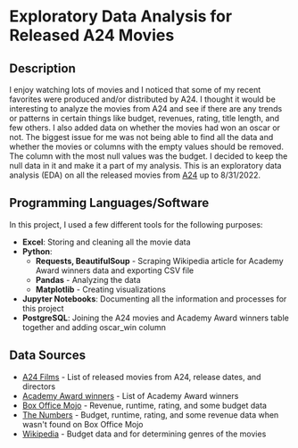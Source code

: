 # Exploratory Data Analysis for Released A24 Movies

## Description

I enjoy watching lots of movies and I noticed that some of my recent favorites were produced and/or distributed by A24. I thought it would be interesting to analyze the movies from A24 and see if there are any trends or patterns in certain things like budget, revenues, rating, title length, and few others. I also added data on whether the movies had won an oscar or not. The biggest issue for me was not being able to find all the data and whether the movies or columns with the empty values should be removed. The column with the most null values was the budget. I decided to keep the null data in it and make it a part of my analysis. This is an exploratory data analysis (EDA) on all the released movies from [A24](https://a24films.com/films) up to 8/31/2022.

## Programming Languages/Software

In this project, I used a few different tools for the following purposes:

- **Excel**: Storing and cleaning all the movie data
- **Python**:
  - **Requests, BeautifulSoup** - Scraping Wikipedia article for Academy Award winners data and exporting CSV file
  - **Pandas** - Analyzing the data
  - **Matplotlib** - Creating visualizations
- **Jupyter Notebooks**: Documenting all the information and processes for this project 
- **PostgreSQL**: Joining the A24 movies and Academy Award winners table together and adding oscar_win column

## Data Sources

- [A24 Films](https://a24films.com/films) \- List of released movies from A24, release dates, and directors
- [Academy Award winners](https://en.wikipedia.org/wiki/List_of_Academy_Award-winning_films) \- List of Academy Award winners
- [Box Office Mojo](https://www.boxofficemojo.com/) \- Revenue, runtime, rating, and some budget data
- [The Numbers](https://www.the-numbers.com/) \- Budget, runtime, rating, and some revenue data when wasn't found on Box Office Mojo
- [Wikipedia](https://en.wikipedia.org/wiki/Main_Page) \- Budget data and for determining genres of the movies
